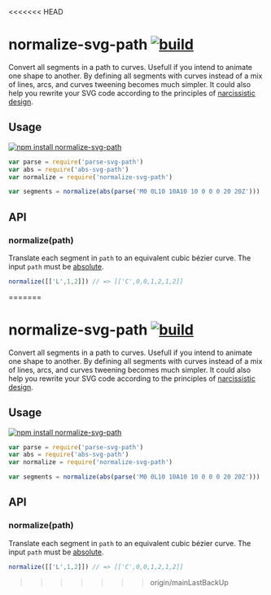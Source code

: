 <<<<<<< HEAD
# normalize-svg-path [![build](https://travis-ci.org/jkroso/normalize-svg-path.svg?branch=master)](https://travis-ci.org/jkroso/normalize-svg-path)


  Convert all segments in a path to curves. Usefull if you intend to animate one shape to another. By defining all segments with curves instead of a mix of lines, arcs, and curves tweening becomes much simpler. It could also help you rewrite your SVG code according to the principles of [narcissistic design](//vimeo.com/77199361).

## Usage

[![npm install normalize-svg-path](https://nodei.co/npm/normalize-svg-path.png?mini=true)](https://npmjs.org/package/normalize-svg-path/)

```js
var parse = require('parse-svg-path')
var abs = require('abs-svg-path')
var normalize = require('normalize-svg-path')

var segments = normalize(abs(parse('M0 0L10 10A10 10 0 0 0 20 20Z')))
```

## API

### normalize(path)

  Translate each segment in `path` to an equivalent cubic bézier curve. The input `path` must be [absolute](//github.com/jkroso/abs-svg-path).

```js
normalize([['L',1,2]]) // => [['C',0,0,1,2,1,2]]
```
=======
# normalize-svg-path [![build](https://travis-ci.org/jkroso/normalize-svg-path.svg?branch=master)](https://travis-ci.org/jkroso/normalize-svg-path)


  Convert all segments in a path to curves. Usefull if you intend to animate one shape to another. By defining all segments with curves instead of a mix of lines, arcs, and curves tweening becomes much simpler. It could also help you rewrite your SVG code according to the principles of [narcissistic design](//vimeo.com/77199361).

## Usage

[![npm install normalize-svg-path](https://nodei.co/npm/normalize-svg-path.png?mini=true)](https://npmjs.org/package/normalize-svg-path/)

```js
var parse = require('parse-svg-path')
var abs = require('abs-svg-path')
var normalize = require('normalize-svg-path')

var segments = normalize(abs(parse('M0 0L10 10A10 10 0 0 0 20 20Z')))
```

## API

### normalize(path)

  Translate each segment in `path` to an equivalent cubic bézier curve. The input `path` must be [absolute](//github.com/jkroso/abs-svg-path).

```js
normalize([['L',1,2]]) // => [['C',0,0,1,2,1,2]]
```
>>>>>>> origin/mainLastBackUp
